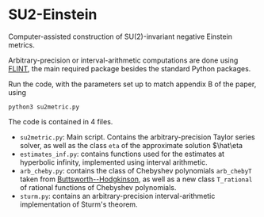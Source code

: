 # SU2-Einstein
Computer-assisted construction of SU(2)-invariant negative Einstein metrics.

Arbitrary-precision or interval-arithmetic computations are done using [FLINT](https://python-flint.readthedocs.io/en/latest/), the main required package besides the standard Python packages.

Run the code, with the parameters set up to match appendix B of the paper, using

```
python3 su2metric.py
```

The code is contained in 4 files.

- `su2metric.py`: Main script. Contains the arbitrary-precision Taylor series solver, as well as the class `eta` of the approximate solution $\hat\eta
- `estimates_inf.py`: contains functions used for the estimates at hyperbolic infinity, implemented using interval arithmetic.
- `arb_cheby.py`: contains the class of Chebyshev polynomials `arb_chebyT` taken from [Buttsworth--Hodgkinson](https://github.com/liamhodg/O3O10), as well as a new class `T_rational` of rational functions of Chebyshev polynomials.
- `sturm.py`: contains an arbitrary-precision interval-arithmetic implementation of Sturm's theorem.
